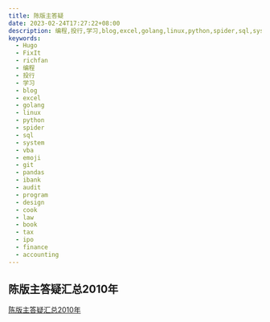 ```yaml
---
title: 陈版主答疑
date: 2023-02-24T17:27:22+08:00
description: 编程,投行,学习,blog,excel,golang,linux,python,spider,sql,system,vba,emoji,git,pandas,ibank,audit,program,design,cook,law,book,tax,ipo,finance,accounting,
keywords:
  - Hugo
  - FixIt
  - richfan
  - 编程
  - 投行
  - 学习
  - blog
  - excel
  - golang
  - linux
  - python
  - spider
  - sql
  - system
  - vba
  - emoji
  - git
  - pandas
  - ibank
  - audit
  - program
  - design
  - cook
  - law
  - book
  - tax
  - ipo
  - finance
  - accounting
---
```



## 陈版主答疑汇总2010年

[陈版主答疑汇总2010年](https://richffan.sharepoint.com/:b:/g/EY8Qx4wTEm1KrLWSW_88saEBJjKsMm3zMl8C7kxep48WqQ?e=LTbcyD)